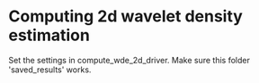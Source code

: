 # Computing 2d wavelet density estimation

Set the settings in compute_wde_2d_driver. Make sure this folder 'saved_results' works.
